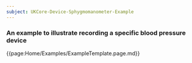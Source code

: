 ```yaml
---
subject: UKCore-Device-Sphygmomanometer-Example
---
```

### An example to illustrate recording a specific blood pressure device

{{page:Home/Examples/ExampleTemplate.page.md}}